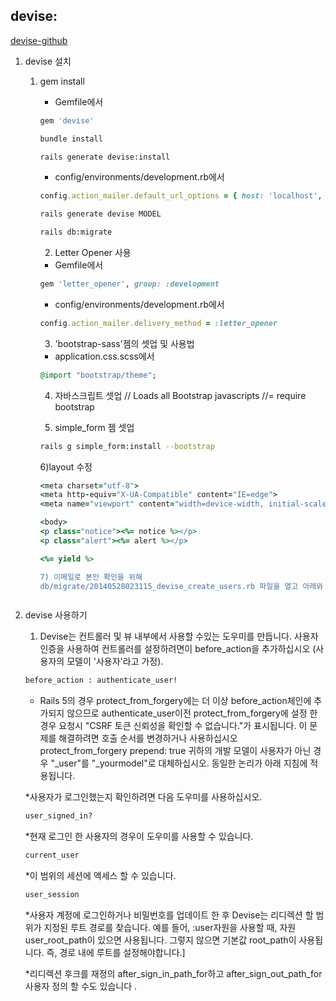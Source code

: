 ## devise:
[devise-github](https://github.com/plataformatec/devise)
1. devise 설치
    1) gem install
        * Gemfile에서
        ```ruby
        gem 'devise'
        ```
        ```bash
        bundle install
        ```
        ```bash
        rails generate devise:install
        ```
        * config/environments/development.rb에서
        ```ruby
        config.action_mailer.default_url_options = { host: 'localhost', port: 3000 }
        ```
        ```bash
        rails generate devise MODEL
        ```
        ```bash
        rails db:migrate
        ```
        2) Letter Opener 사용
        * Gemfile에서
        ```ruby
        gem 'letter_opener', group: :development
        ```
        * config/environments/development.rb에서
        ```ruby
        config.action_mailer.delivery_method = :letter_opener
        ```
        3) 'bootstrap-sass'젬의 셋업 및 사용법
        * application.css.scss에서
        ```ruby
        @import "bootstrap/theme";
        ```
        4) 자바스크립트 셋업
        // Loads all Bootstrap javascripts
        //= require bootstrap
        
        5) simple_form 젬 셋업
        ```bash
        rails g simple_form:install --bootstrap
        ```
        
        6)layout 수정
        ``` ruby
        <meta charset="utf-8">
        <meta http-equiv="X-UA-Compatible" content="IE=edge">
        <meta name="viewport" content="width=device-width, initial-scale=1.0, maximum-scale=1.0, user-scalable=0" />
        
        <body>
        <p class="notice"><%= notice %></p>
        <p class="alert"><%= alert %></p>

        <%= yield %>
        
        7) 이메일로 본인 확인을 위해
        db/migrate/20140528023115_devise_create_users.rb 파일을 열고 아래와 같이 ## Confirmable 부분 아래의 네 줄과 하단의 세번째 add_index 부분의 커멘트 처리 부호를 제거하여 마이그레이션 작업시 실행되도록 한다. 그리고 User 모델 클래스에서 아래에 관련 strategy(:confirmable)를 추가한다.
        
        

</body>
        
        
2. devise 사용하기 
    1) Devise는 컨트롤러 및 뷰 내부에서 사용할 수있는 도우미를 만듭니다. 사용자 인증을 사용하여 컨트롤러를 설정하려면이 before_action을 추가하십시오 (사용자의 모델이 '사용자'라고 가정).
    ```ruby
    before_action : authenticate_user!
    ```
    * Rails 5의 경우 protect_from_forgery에는 더 이상 before_action체인에 추가되지 않으므로 authenticate_user이전 protect_from_forgery에 설정 한 경우 요청시 "CSRF 토큰 신뢰성을 확인할 수 없습니다."가 표시됩니다. 이 문제를 해결하려면 호출 순서를 변경하거나 사용하십시오 protect_from_forgery prepend: true
    귀하의 개발 모델이 사용자가 아닌 경우 "_user"를 "_yourmodel"로 대체하십시오. 동일한 논리가 아래 지침에 적용됩니다.
    
    *사용자가 로그인했는지 확인하려면 다음 도우미를 사용하십시오.
    ```ruby
    user_signed_in?
    ```
    
    *현재 로그인 한 사용자의 경우이 도우미를 사용할 수 있습니다.
    ```ruby
    current_user
    ```
    
    *이 범위의 세션에 액세스 할 수 있습니다.
    ```ruby
    user_session
    ```
    
    *사용자 계정에 로그인하거나 비밀번호를 업데이트 한 후 Devise는 리디렉션 할 범위가 지정된 루트 경로를 찾습니다. 예를 들어, :user자원을 사용할 때, 자원 user_root_path이 있으면 사용됩니다. 그렇지 않으면 기본값 root_path이 사용됩니다. 즉, 경로 내에 루트를 설정해야합니다.]
    
    *리디렉션 후크를 재정의 after_sign_in_path_for하고 after_sign_out_path_for사용자 정의 할 수도 있습니다 .
    